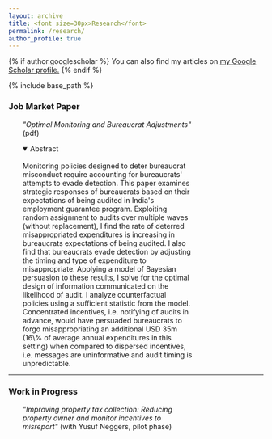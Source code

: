 ```yaml
---
layout: archive
title: <font size=30px>Research</font>
permalink: /research/
author_profile: true
---
```


{% if author.googlescholar %}
  You can also find my articles on <u><a href="{{author.googlescholar}}">my Google Scholar profile</a>.</u>
{% endif %}

{% include base_path %}

### Job Market Paper
<div style="margin-left: 2em; margin-right: 10em;">
<p>
<i>"Optimal Monitoring and Bureaucrat Adjustments"</i>  <a href="https://wendynassrwong.github.io/files/WendyWong_OptimMonitJMP.pdf" style="text-decoration: none">(pdf)</a>
<details open>
<summary>Abstract</summary>
<br>
Monitoring policies designed to deter bureaucrat misconduct require accounting for bureaucrats' attempts to evade detection. This paper examines strategic responses of bureaucrats based on their expectations of being audited in India's employment guarantee program. Exploiting random assignment to audits over multiple waves (without replacement), I find the rate of deterred misappropriated expenditures is increasing in bureaucrats  expectations of being audited. I also find that bureaucrats evade detection by adjusting the timing and type of expenditure to misappropriate. Applying a model of Bayesian persuasion to these results, I solve for the optimal design of information communicated on the likelihood of audit. I analyze counterfactual policies using a sufficient statistic from the model. Concentrated incentives, i.e. notifying of audits in advance, would have persuaded bureaucrats to forgo misappropriating an additional USD 35m (16\% of average annual expenditures in this setting) when compared to dispersed incentives, i.e. messages are uninformative and audit timing is unpredictable.
</details>
</p>
</div>
<hr>

### Work in Progress
<div style="margin-left: 2em; margin-right: 10em;">
<p>
<i>"Improving property tax collection: Reducing property owner and monitor incentives to misreport" </i> 
(with Yusuf Neggers, pilot phase)
</p>
</div>



